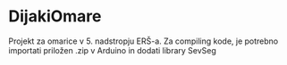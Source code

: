 # DijakiOmare

Projekt za omarice v 5. nadstropju ERŠ-a. 
Za compiling kode, je potrebno importati priložen .zip v Arduino in dodati library SevSeg
